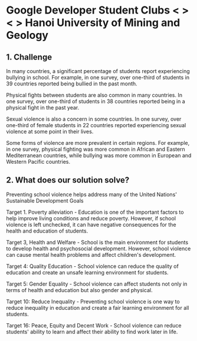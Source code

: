 # Google Developer Student Clubs < >< > Hanoi University of Mining and Geology

## 1. Challenge

In many countries, a significant percentage of students report experiencing bullying in school. 
For example, in one survey, over one-third of students in 39 countries reported being bullied in the past month.

Physical fights between students are also common in many countries. 
In one survey, over one-third of students in 38 countries reported being in a physical fight in the past year.

Sexual violence is also a concern in some countries. 
In one survey, over one-third of female students in 22 countries reported experiencing sexual violence at some point in their lives.

Some forms of violence are more prevalent in certain regions. 
For example, in one survey, physical fighting was more common in African and Eastern Mediterranean countries, 
while bullying was more common in European and Western Pacific countries.

## 2. What does our solution solve?

Preventing school violence helps address many of the United Nations' Sustainable Development Goals

Target 1. Poverty alleviation - Education is one of the important factors to help improve living conditions and reduce poverty. However, if school violence is left unchecked, it can have negative consequences for the health and education of students.

Target 3, Health and Welfare - School is the main environment for students to develop health and psychosocial development. However, school violence can cause mental health problems and affect children's development.

Target 4: Quality Education - School violence can reduce the quality of education and create an unsafe learning environment for students.

Target 5: Gender Equality - School violence can affect students not only in terms of health and education but also gender and physical.

Target 10: Reduce Inequality - Preventing school violence is one way to reduce inequality in education and create a fair learning environment for all students.

Target 16: Peace, Equity and Decent Work - School violence can reduce students' ability to learn and affect their ability to find work later in life.

